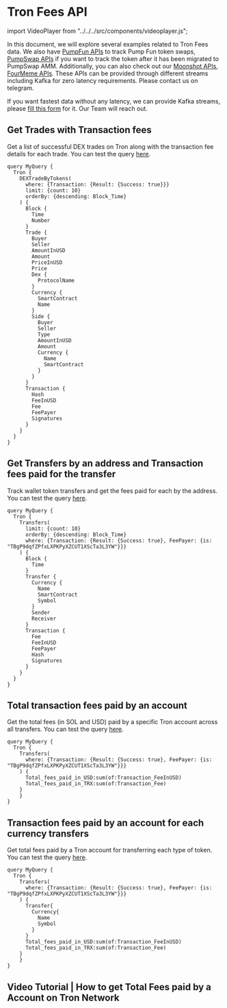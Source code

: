 # Tron Fees API

import VideoPlayer from "../../../src/components/videoplayer.js";

In this document, we will explore several examples related to Tron Fees data.
We also have [PumpFun APIs](https://docs.bitquery.io/docs/examples/Tron/Pump-Fun-API/) to track Pump Fun token swaps, [PumpSwap APIs](https://docs.bitquery.io/docs/examples/Tron/pump-swap-api/) if you want to track the token after it has been migrated to PumpSwap AMM.
Additionally, you can also check out our [Moonshot APIs](https://docs.bitquery.io/docs/examples/Tron/Moonshot-API/), [FourMeme APIs](https://docs.bitquery.io/docs/examples/BSC/four-meme-api/).
These APIs can be provided through different streams including Kafka for zero latency requirements. Please contact us on telegram.

<head>
  <meta name="title" content="Tron Fees API - Track Transaction Fees on Tron DApps"/>
  <meta name="description" content="Query and analyze Tron transaction fees using Bitquery’s Tron Fees API. Get data on DEX trades, wallet transfers, and total account fees."/>
  <meta name="keywords" content="Tron Fees API,Tron transaction fees,Tron Blockchain Data API,Track Tron DEX fees,Tron wallet fee analytics,crypto fees,Tron gas fees,Tron API,Kafka Tron API,Blockchain Data API,Tron token fees,Tron fee explorer"/>
  <meta name="robots" content="index, follow"/>
  <meta http-equiv="Content-Type" content="text/html; charset=utf-8"/>
  <meta name="language" content="English"/>

  <meta property="og:type" content="website" />
  <meta property="og:title" content="Track Tron Transaction Fees with Tron Fees API" />
  <meta property="og:description" content="Analyze transaction fees on Tron including DEX trades, wallet transfers, and account-level metrics using Bitquery’s Tron Fees API." />

  <meta property="twitter:card" content="summary_large_image"/>
  <meta property="twitter:title" content="Track Tron Transaction Fees with Tron Fees API"/>
  <meta property="twitter:description" content="Analyze transaction fees on Tron including DEX trades, wallet transfers, and account-level metrics using Bitquery’s Tron Fees API."/>
</head>

If you want fastest data without any latency, we can provide Kafka streams, please [fill this form](https://bitquery.io/forms/api) for it. Our Team will reach out.

## Get Trades with Transaction fees

Get a list of successful DEX trades on Tron along with the transaction fee details for each trade.
You can test the query [here](https://ide.bitquery.io/tron-trades-with-transaction-fees#).

```
query MyQuery {
  Tron {
    DEXTradeByTokens(
      where: {Transaction: {Result: {Success: true}}}
      limit: {count: 10}
      orderBy: {descending: Block_Time}
    ) {
      Block {
        Time
        Number
      }
      Trade {
        Buyer
        Seller
        AmountInUSD
        Amount
        PriceInUSD
        Price
        Dex {
          ProtocolName
        }
        Currency {
          SmartContract
          Name
        }
        Side {
          Buyer
          Seller
          Type
          AmountInUSD
          Amount
          Currency {
            Name
            SmartContract
          }
        }
      }
      Transaction {
        Hash
        FeeInUSD
        Fee
        FeePayer
        Signatures
      }
    }
  }
}
```

## Get Transfers by an address and Transaction fees paid for the transfer

Track wallet token transfers and get the fees paid for each by the address.
You can test the query [here](https://ide.bitquery.io/tron-wallet-transfers-with-transaction-fees-paid).

```
query MyQuery {
  Tron {
    Transfers(
      limit: {count: 10}
      orderBy: {descending: Block_Time}
      where: {Transaction: {Result: {Success: true}, FeePayer: {is: "TBgP9dqfZPfxLXPKPyXZCUT1XScTa3L3YW"}}}
    ) {
      Block {
        Time
      }
      Transfer {
        Currency {
          Name
          SmartContract
          Symbol
        }
        Sender
        Receiver
      }
      Transaction {
        Fee
        FeeInUSD
        FeePayer
        Hash
        Signatures
      }
    }
  }
}
```

## Total transaction fees paid by an account

Get the total fees (in SOL and USD) paid by a specific Tron account across all transfers.
You can test the query [here](https://ide.bitquery.io/Tron-total-txn-fees-paid-by-the-Account#).

```
query MyQuery {
  Tron {
    Transfers(
      where: {Transaction: {Result: {Success: true}, FeePayer: {is: "TBgP9dqfZPfxLXPKPyXZCUT1XScTa3L3YW"}}}
    ) {
      Total_fees_paid_in_USD:sum(of:Transaction_FeeInUSD)
      Total_fees_paid_in_TRX:sum(of:Transaction_Fee)
  	}
	}
}
```

## Transaction fees paid by an account for each currency transfers

Get total fees paid by a Tron account for transferring each type of token.
You can test the query [here](https://ide.bitquery.io/Tron-Transaction-fees-paid-by-Account-aggregated-by-currency).

```
query MyQuery {
  Tron {
    Transfers(
      where: {Transaction: {Result: {Success: true}, FeePayer: {is: "TBgP9dqfZPfxLXPKPyXZCUT1XScTa3L3YW"}}}
    ) {
      Transfer{
        Currency{
          Name
          Symbol
        }
      }
      Total_fees_paid_in_USD:sum(of:Transaction_FeeInUSD)
      Total_fees_paid_in_TRX:sum(of:Transaction_Fee)
  	}
	}
}
```

## Video Tutorial | How to get Total Fees paid by a Account on Tron Network

<VideoPlayer url="https://www.youtube.com/watch?v=D-9Vp4zrPaU" />
